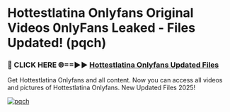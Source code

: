 # Hottestlatina Onlyfans Original Videos 0nlyFans Leaked - Files Updated! (pqch)

<h3>🔴 CLICK HERE 🌐==►► <a href="https://tinyurl.com/ehrbuxhb" rel="nofollow">Hottestlatina Onlyfans Updated Files</a></h3>

Get Hottestlatina Onlyfans and all content. Now you can access all videos and pictures of Hottestlatina Onlyfans. New Updated Files 2025!

[![pqch](https://i.imgur.com/lVYEuWS.gif)](https://tinyurl.com/ehrbuxhb)
